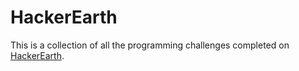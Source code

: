 # HackerEarth
This is a collection of all the programming challenges completed on [HackerEarth](https://www.hackerearth.com/).
